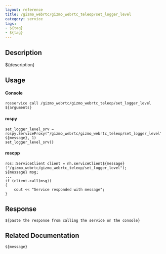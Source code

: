 ```yaml
---
layout: reference
title: /gizmo_webrtc/gizmo_webrtc_teleop/set_logger_level
category: service
tags: 
- ${tag} 
- ${tag}
---
```


## Description
${description}

## Usage
#### Console
```
rosservice call /gizmo_webrtc/gizmo_webrtc_teleop/set_logger_level ${arguments}
```

#### rospy
```
set_logger_level_srv = rospy.ServiceProxy("/gizmo_webrtc/gizmo_webrtc_teleop/set_logger_level", ${message}, 1)
set_logger_level_srv()
```

#### roscpp
```
ros::ServiceClient client = nh.serviceClient${message}("/gizmo_webrtc/gizmo_webrtc_teleop/set_logger_level");
${message} msg;
...
if (client.call(msg))
{
    cout << "Service responded with message";
}
```

## Response
```
${paste the response from calling the service on the console}
```

## Related Documentation
``${message}``  
